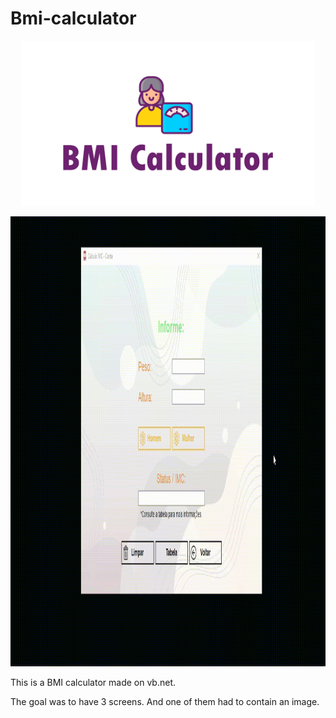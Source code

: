 # Bmi-calculator

<p align="center">
  <img width="470" src="assets/to_readme/splashtogithub.png"
</p>

<p align="center">
  <img width="1200" height="720" src="assets/to_readme/imc_git_1.gif"
</p>

  
This is a BMI calculator made on vb.net.

The goal was to have 3 screens. And one of them had to contain an image.
